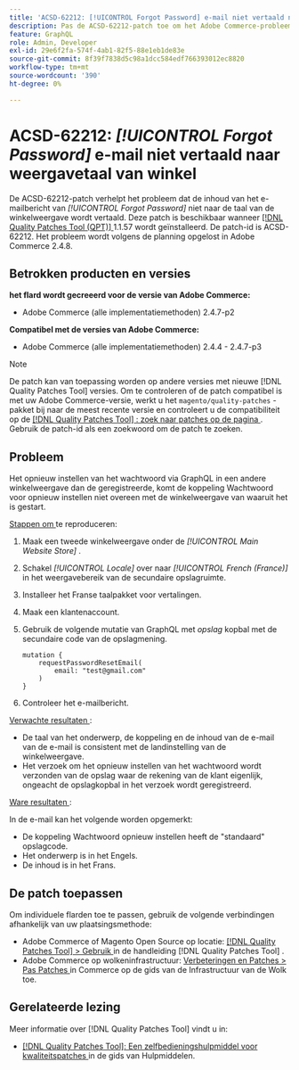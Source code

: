 ```yaml
---
title: 'ACSD-62212: [!UICONTROL Forgot Password] e-mail niet vertaald naar weergavetaal van winkel'
description: Pas de ACSD-62212-patch toe om het Adobe Commerce-probleem op te lossen, waarbij de inhoud van het *[!UICONTROL Forgot Password]*-e-mailbericht niet naar de taal van de winkelweergave wordt vertaald.
feature: GraphQL
role: Admin, Developer
exl-id: 29e6f2fa-574f-4ab1-82f5-88e1eb1de83e
source-git-commit: 8f39f7838d5c98a1dcc584edf766393012ec8820
workflow-type: tm+mt
source-wordcount: '390'
ht-degree: 0%

---
```


# ACSD-62212: *[!UICONTROL Forgot Password]* e-mail niet vertaald naar weergavetaal van winkel

De ACSD-62212-patch verhelpt het probleem dat de inhoud van het e-mailbericht van *[!UICONTROL Forgot Password]* niet naar de taal van de winkelweergave wordt vertaald. Deze patch is beschikbaar wanneer [[!DNL Quality Patches Tool (QPT)] ](https://experienceleague.adobe.com/docs/commerce-operations/tools/quality-patches-tool/usage.html) 1.1.57 wordt geïnstalleerd. De patch-id is ACSD-62212. Het probleem wordt volgens de planning opgelost in Adobe Commerce 2.4.8.

## Betrokken producten en versies

**het flard wordt gecreeerd voor de versie van Adobe Commerce:**

* Adobe Commerce (alle implementatiemethoden) 2.4.7-p2

**Compatibel met de versies van Adobe Commerce:**

* Adobe Commerce (alle implementatiemethoden) 2.4.4 - 2.4.7-p3

>[!NOTE]
>
>De patch kan van toepassing worden op andere versies met nieuwe [!DNL Quality Patches Tool] versies. Om te controleren of de patch compatibel is met uw Adobe Commerce-versie, werkt u het `magento/quality-patches` -pakket bij naar de meest recente versie en controleert u de compatibiliteit op de [[!DNL Quality Patches Tool] : zoek naar patches op de pagina ](https://experienceleague.adobe.com/tools/commerce-quality-patches/index.html) . Gebruik de patch-id als een zoekwoord om de patch te zoeken.

## Probleem

Het opnieuw instellen van het wachtwoord via GraphQL in een andere winkelweergave dan de geregistreerde, komt de koppeling Wachtwoord voor opnieuw instellen niet overeen met de winkelweergave van waaruit het is gestart.

<u> Stappen om </u> te reproduceren:

1. Maak een tweede winkelweergave onder de *[!UICONTROL Main Website Store]* .
1. Schakel *[!UICONTROL Locale]* over naar *[!UICONTROL French (France)]* in het weergavebereik van de secundaire opslagruimte.
1. Installeer het Franse taalpakket voor vertalingen.
1. Maak een klantenaccount.
1. Gebruik de volgende mutatie van GraphQL met *opslag* kopbal met de secundaire code van de opslagmening.

   ```
   mutation {
       requestPasswordResetEmail(
           email: "test@gmail.com"
       )
   }
   ```

1. Controleer het e-mailbericht.

<u> Verwachte resultaten </u>:

* De taal van het onderwerp, de koppeling en de inhoud van de e-mail van de e-mail is consistent met de landinstelling van de winkelweergave.
* Het verzoek om het opnieuw instellen van het wachtwoord wordt verzonden van de opslag waar de rekening van de klant eigenlijk, ongeacht de opslagkopbal in het verzoek wordt geregistreerd.

<u> Ware resultaten </u>:

In de e-mail kan het volgende worden opgemerkt:

* De koppeling Wachtwoord opnieuw instellen heeft de &quot;standaard&quot; opslagcode.
* Het onderwerp is in het Engels.
* De inhoud is in het Frans.

## De patch toepassen

Om individuele flarden toe te passen, gebruik de volgende verbindingen afhankelijk van uw plaatsingsmethode:

* Adobe Commerce of Magento Open Source op locatie: [[!DNL Quality Patches Tool]  > Gebruik ](/help/tools/quality-patches-tool/usage.md) in de handleiding [!DNL Quality Patches Tool] .
* Adobe Commerce op wolkeninfrastructuur: [ Verbeteringen en Patches > Pas Patches ](https://experienceleague.adobe.com/docs/commerce-cloud-service/user-guide/develop/upgrade/apply-patches.html) in Commerce op de gids van de Infrastructuur van de Wolk toe.

## Gerelateerde lezing

Meer informatie over [!DNL Quality Patches Tool] vindt u in:

* [[!DNL Quality Patches Tool]: Een zelfbedieningshulpmiddel voor kwaliteitspatches ](/help/tools/quality-patches-tool/quality-patches-tool-to-self-serve-quality-patches.md) in de gids van Hulpmiddelen.
